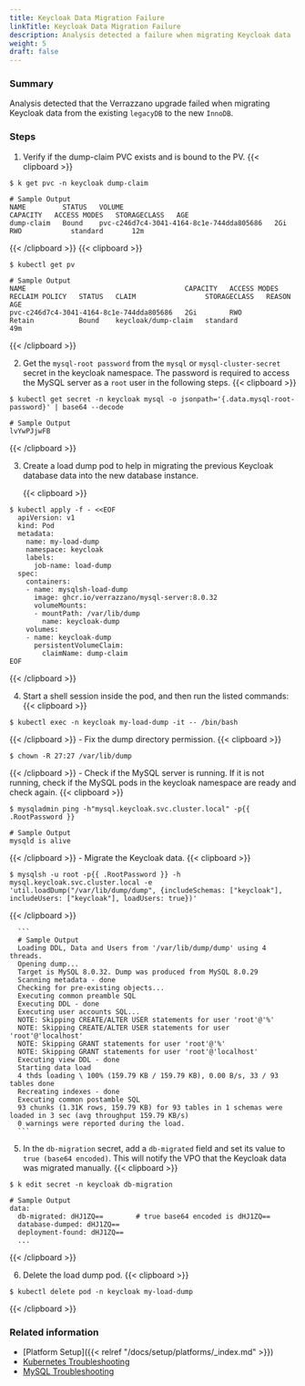 ```yaml
---
title: Keycloak Data Migration Failure
linkTitle: Keycloak Data Migration Failure
description: Analysis detected a failure when migrating Keycloak data
weight: 5
draft: false
---
```


### Summary
Analysis detected that the Verrazzano upgrade failed when migrating Keycloak data from the existing `legacyDB` to the new `InnoDB`.

### Steps
1. Verify if the dump-claim PVC exists and is bound to the PV.
{{< clipboard >}}
<div class="highlight">

   ```
   $ k get pvc -n keycloak dump-claim

   # Sample Output
   NAME         STATUS   VOLUME                                     CAPACITY   ACCESS MODES   STORAGECLASS   AGE
   dump-claim   Bound    pvc-c246d7c4-3041-4164-8c1e-744dda805686   2Gi        RWO            standard       12m
   ```
</div>
{{< /clipboard >}}
{{< clipboard >}}
<div class="highlight">

   ```
   $ kubectl get pv

   # Sample Output
   NAME                                       CAPACITY   ACCESS MODES   RECLAIM POLICY   STATUS   CLAIM                 STORAGECLASS   REASON   AGE
   pvc-c246d7c4-3041-4164-8c1e-744dda805686   2Gi        RWO            Retain           Bound    keycloak/dump-claim   standard                49m
   ```
</div>
{{< /clipboard >}}

2. Get the `mysql-root password` from the `mysql` or `mysql-cluster-secret` secret in the keycloak namespace. The password is required to access the MySQL server as a `root` user in the following steps.
   {{< clipboard >}}
<div class="highlight">

   ```
   $ kubectl get secret -n keycloak mysql -o jsonpath='{.data.mysql-root-password}' | base64 --decode

   # Sample Output
   lvYwPJjwFB
   ```
</div>
{{< /clipboard >}}

3. Create a load dump pod to help in migrating the previous Keycloak database data into the new database instance.

    {{< clipboard >}}
<div class="highlight">

   ```
   $ kubectl apply -f - <<EOF
     apiVersion: v1
     kind: Pod
     metadata:
       name: my-load-dump
       namespace: keycloak
       labels:
         job-name: load-dump
     spec:
       containers:
       - name: mysqlsh-load-dump
         image: ghcr.io/verrazzano/mysql-server:8.0.32
         volumeMounts:
         - mountPath: /var/lib/dump
           name: keycloak-dump
       volumes:
       - name: keycloak-dump
         persistentVolumeClaim:
           claimName: dump-claim
   EOF
   ```
</div>   
{{< /clipboard >}}

4. Start a shell session inside the pod, and then run the listed commands:
   {{< clipboard >}}
<div class="highlight">

   ```
   $ kubectl exec -n keycloak my-load-dump -it -- /bin/bash
   ```

</div>
{{< /clipboard >}}
    - Fix the dump directory permission.
      {{< clipboard >}}
<div class="highlight">

   ```
   $ chown -R 27:27 /var/lib/dump
   ```

</div>
{{< /clipboard >}}
    - Check if the MySQL server is running. If it is not running, check if the MySQL pods in the keycloak namespace are ready and check again.
      {{< clipboard >}}
<div class="highlight">

   ```
   $ mysqladmin ping -h"mysql.keycloak.svc.cluster.local" -p{{ .RootPassword }}

   # Sample Output
   mysqld is alive
   ```

</div>
{{< /clipboard >}}
    - Migrate the Keycloak data.
      {{< clipboard >}}
<div class="highlight">

   ```
   $ mysqlsh -u root -p{{ .RootPassword }} -h mysql.keycloak.svc.cluster.local -e 'util.loadDump("/var/lib/dump/dump", {includeSchemas: ["keycloak"], includeUsers: ["keycloak"], loadUsers: true})'

   ```

</div>
{{< /clipboard >}}


      ```
      # Sample Output
      Loading DDL, Data and Users from '/var/lib/dump/dump' using 4 threads.
      Opening dump...
      Target is MySQL 8.0.32. Dump was produced from MySQL 8.0.29
      Scanning metadata - done       
      Checking for pre-existing objects...
      Executing common preamble SQL
      Executing DDL - done         
      Executing user accounts SQL...
      NOTE: Skipping CREATE/ALTER USER statements for user 'root'@'%'
      NOTE: Skipping CREATE/ALTER USER statements for user 'root'@'localhost'
      NOTE: Skipping GRANT statements for user 'root'@'%'
      NOTE: Skipping GRANT statements for user 'root'@'localhost'
      Executing view DDL - done       
      Starting data load
      4 thds loading \ 100% (159.79 KB / 159.79 KB), 0.00 B/s, 33 / 93 tables done
      Recreating indexes - done       
      Executing common postamble SQL                                              
      93 chunks (1.31K rows, 159.79 KB) for 93 tables in 1 schemas were loaded in 3 sec (avg throughput 159.79 KB/s)
      0 warnings were reported during the load.
      ```


5. In the `db-migration` secret, add a `db-migrated` field and set its value to `true (base64 encoded)`. This will notify the VPO that the Keycloak data was migrated manually.
   {{< clipboard >}}
<div class="highlight">

   ```
   $ k edit secret -n keycloak db-migration

   # Sample Output
   data:
     db-migrated: dHJ1ZQ==        # true base64 encoded is dHJ1ZQ==
     database-dumped: dHJ1ZQ==
     deployment-found: dHJ1ZQ==
     ...
   ```

</div>
{{< /clipboard >}}

6. Delete the load dump pod.
      {{< clipboard >}}
<div class="highlight">

   ```
   $ kubectl delete pod -n keycloak my-load-dump
   ```

</div>
{{< /clipboard >}}

### Related information
* [Platform Setup]({{< relref "/docs/setup/platforms/_index.md" >}})
* [Kubernetes Troubleshooting](https://kubernetes.io/docs/tasks/debug/)
* [MySQL Troubleshooting](https://dev.mysql.com/doc/refman/8.0/en/starting-server-troubleshooting.html)
